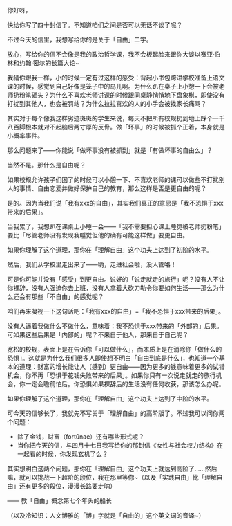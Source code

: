 

你好呀，

快给你写了四十封信了。不知道咱们之间是否可以无话不谈了呢？

不过今天的信里，我想写给你的是关于「自由」二字。

放心，写给你的信不会像是我的政治哲学课，我不会板起脸来跟你大谈以赛亚·伯林和约翰·密尔的长篇大论~

我猜你跟我一样，小的时候一定有过这样的感受：背起小书包跨进学校准备上语文课的时候，感觉到自己好像是笼子中的鸟儿啊。为什么趴在桌子上小憩一下会被老师扔粉笔砸头？为什么不喜欢老师讲课的时候跟同桌静悄悄地下盘象棋，即使没有打扰到其他人，也会被罚站？为什么拉拉喜欢的人的小手会被找家长痛骂？

其实对于每个像我这样劣迹斑斑的学生来说，每天不把所有校规扔到地上踩个一千八百脚根本就对不起脑后两寸厚的反骨。做「坏事」的时候被抓个正着，本身就是小概率事件。

那么问题来了——你能说「做坏事没有被抓到」就是「有做坏事的自由么」？

当然不是。那什么是自由呢？

如果校规允许孩子们困了的时候可以小憩一下、不喜欢老师的课可以做些不打扰别人的事情、自由恋爱并做好保护自己的教育，那么这样是否是更自由的呢？

是的。因为当我们说「我有xxx的自由」，其实我们真正的意思是「我不恐惧于xxx带来的后果」。

当我累了，我想趴在课桌上小睡一会——「我不需要担心课上睡觉被老师扔粉笔」要比「尽管老师没有发现我睡觉但他的确有可能这样做」要更自由。

如果你理解了这个道理，那你在「理解自由」这个功夫上达到了初阶的水平。

然后，我们从学校里走出来了——哟，走进社会啦，没人管咯！

可是你可能并没有「感受」到更自由。说好的「说走就走的旅行」呢？没有人不让你裸辞，没有人强迫你去上班，没有人拿着大砍刀勒令你要如何生活——那么为什么还会有那些「不自由」的感觉呢？

咱们再来凝视一下这句话吧：「我有xxx的自由」=「我不恐惧于xxx带来的后果」。

没有人逼着我做什么不做什么，意味着：我不恐惧于xxx带来的「外部的」后果。可如果这些后果是「内部的」呢？不来自于他人，那来自于自己呢？

宽松的校规，表面上是在告诉你「可以做什么」，而本质上是在消除你「做什么的恐惧」。这就是为什么我们很多人即使想不明白「自由到底是什么」，也知道一个基本的道理：财富的增长能让人（感到）更自由——因为更多的钱意味着更多的试错机会，你不再「恐惧于花钱失败带来的后果」。如果你只有一次说走就走的旅行机会，你一定会瞻前怕后。你恐惧如果裸辞后的生活没有任何收获，那该怎么办呢。

如果你理解了这个道理，那你在「理解自由」这个功夫上达到了中阶的水平。

可今天的信够长了，我就先不写关于「理解自由」的高阶版了。不过我可以问你两个问题：

- 除了金钱，财富（fortūnae）还有哪些形式呢？
- 当你把今天的信，与四月十七日我写给你的那封信《女性与社会权力结构》在一起看的时候，你发现玄机了么？

其实想明白这两个问题，那你在「理解自由」这个功夫上就达到高阶了……然后嘛，就可以挑战一下超阶的段位，我在那里等你~（以及「实践自由」比「理解自由」还有更多的段位，漫漫长路要走呐）

—— 教「自由」概念第七个年头的船长

（以及冷知识：人文博雅的「博」字就是「自由的」这个英文词的音译~）